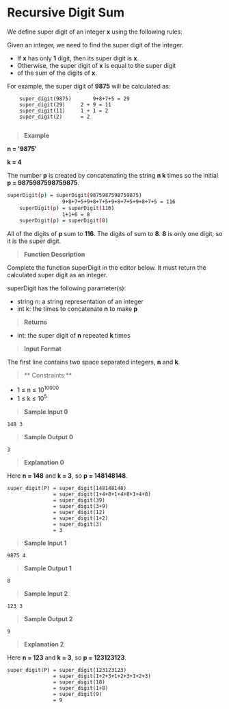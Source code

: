 # Recursive Digit Sum

We define super digit of an integer **x** using the following rules:

Given an integer, we need to find the super digit of the integer.

- If **x** has only **1** digit, then its super digit is **x**.
- Otherwise, the super digit of **x** is equal to the super digit 
- of the sum of the digits of **x**.

For example, the super digit of **9875** will be calculated as:

```
	super_digit(9875)   	9+8+7+5 = 29 
	super_digit(29) 	2 + 9 = 11
	super_digit(11)		1 + 1 = 2
	super_digit(2)		= 2  
	
```

> **Example**

**n = '9875'**

**k = 4**

The number **p** is created by concatenating the string **n k**  times so the 
initial **p = 9875987598759875**.

```sh
superDigit(p) = superDigit(9875987598759875)
                  9+8+7+5+9+8+7+5+9+8+7+5+9+8+7+5 = 116
    superDigit(p) = superDigit(116)
                  1+1+6 = 8
    superDigit(p) = superDigit(8)
```
All of the digits of **p** sum to **116**. 
The digits of  sum to **8**. **8**  is only one digit, so it is the super digit.


>**Function Description**

Complete the function superDigit in the editor below. It must return the calculated super digit as an integer.

superDigit has the following parameter(s):

- string n: a string representation of an integer
- int k: the times to concatenate **n** to make **p**

>**Returns**

- int: the super digit of **n** repeated **k** times

>**Input Format**

The first line contains two space separated integers, **n** and **k**.

> ** Constraints **

- 1 &le; n &le; 10<sup>10000</sup>
- 1 &le; k &le; 10<sup>5</sup>


> **Sample Input 0**
```
148 3
```

> **Sample Output 0**
```
3
```

> **Explanation 0**

Here **n = 148** and **k = 3**, so **p = 148148148**.

```
super_digit(P) = super_digit(148148148) 
               = super_digit(1+4+8+1+4+8+1+4+8)
               = super_digit(39)
               = super_digit(3+9)
               = super_digit(12)
               = super_digit(1+2)
               = super_digit(3)
               = 3
```

> **Sample Input 1**
```
9875 4
```

> **Sample Output 1**
```
8
```

> **Sample Input 2**
```
123 3
```

> **Sample Output 2**
```
9
```

> **Explanation 2**

Here **n = 123** and **k = 3**, so **p = 123123123**.

```
super_digit(P) = super_digit(123123123) 
               = super_digit(1+2+3+1+2+3+1+2+3)
               = super_digit(18)
               = super_digit(1+8)
               = super_digit(9)
               = 9
```